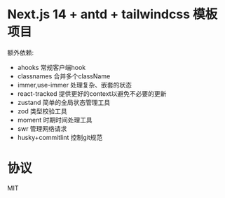 # Next.js 14 + antd + tailwindcss 模板项目
额外依赖:
* ahooks 常规客户端hook
* classnames 合并多个className
* immer,use-immer 处理复杂、嵌套的状态
* react-tracked 提供更好的context以避免不必要的更新
* zustand 简单的全局状态管理工具
* zod 类型校验工具
* moment 时期时间处理工具
* swr 管理网络请求
* husky+commitlint 控制git规范
# 协议
MIT
